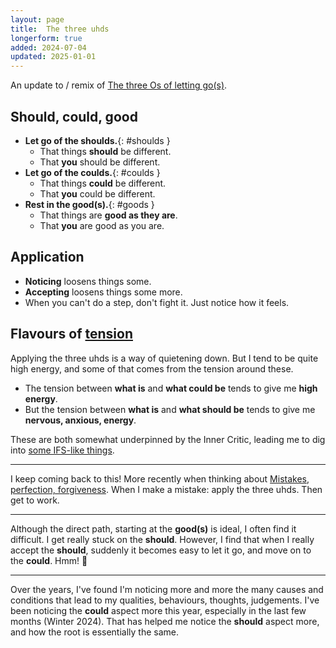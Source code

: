```yaml
---
layout: page
title:  The three uhds
longerform: true
added: 2024-07-04
updated: 2025-01-01
---
```


An update to / remix of [The three Os of letting go(s)](/thinking/the-three-os-of-letting-go-s/).

## Should, could, good

- **Let go of the shoulds.**{: #shoulds }
    - That things **should** be different.
    - That **you** should be different.
- **Let go of the coulds.**{: #coulds }
    - That things **could** be different.
    - That **you** could be different.
- **Rest in the good(s).**{: #goods }
    - That things are **good as they are**.
    - That **you** are good as you are.

## Application

- **Noticing** loosens things some.
- **Accepting** loosens things some more.
- When you can't do a step, don't fight it. Just notice how it feels.

## Flavours of [tension](/thinking/tension/)

Applying the three uhds is a way of quietening down. But I tend to be quite high energy, and some of that comes from the tension around these.

- The tension between **what is** and **what could be** tends to give me **high energy**.
- But the tension between **what is** and **what should be** tends to give me **nervous, anxious, energy**.

These are both somewhat underpinned by the Inner Critic, leading me to dig into [some IFS-like things](/thinking/archive/#ifs).

---

I keep coming back to this! More recently when thinking about [Mistakes, perfection, forgiveness](/thinking/mistakes-perfection-forgiveness/). When I make a mistake: apply the three uhds. Then get to work.

---

Although the direct path, starting at the **good(s)** is ideal, I often find it difficult. I get really stuck on the **should**. However, I find that when I really accept the **should**, suddenly it becomes easy to let it go, and move on to the **could**. Hmm! 🤔

---

Over the years, I've found I'm noticing more and more the many causes and conditions that lead to my qualities, behaviours, thoughts, judgements. I've been noticing the **could** aspect more this year, especially in the last few months (Winter 2024). That has helped me notice the **should** aspect more, and how the root is essentially the same.
